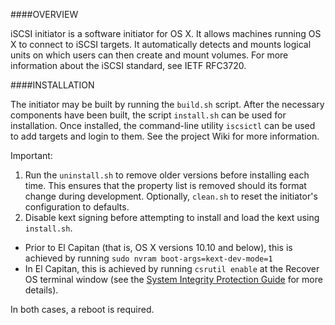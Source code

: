 
####OVERVIEW

iSCSI initiator is a software initiator for OS X. It allows machines running OS X to connect to iSCSI targets. It automatically detects and mounts logical units on which users can then create and mount volumes. For more information about the iSCSI standard, see IETF RFC3720.

####INSTALLATION

The initiator may be built by running the `build.sh` script.  After the necessary components have been built, the script `install.sh` can be used for installation.  Once installed, the command-line utility `iscsictl` can be used to add targets and login to them. See the project Wiki for more information.

Important:  

1.  Run the `uninstall.sh` to remove older versions before installing each time.  This ensures that the property list is removed should its format change during development.  Optionally, `clean.sh` to reset the initiator's configuration to defaults.  
2.  Disable kext signing before attempting to install and load the kext using `install.sh`.
 * Prior to El Capitan (that is, OS X versions 10.10 and below), this is achieved by running `sudo nvram boot-args=kext-dev-mode=1`
 * In El Capitan, this is achieved by running `csrutil enable` at the Recover OS terminal window (see the [System Integrity Protection Guide](https://developer.apple.com/library/mac/documentation/Security/Conceptual/System_Integrity_Protection_Guide/KernelExtensions/KernelExtensions.html#//apple_ref/doc/uid/TP40016462-CH4-SW1) for more details).

 In both cases, a reboot is required.

